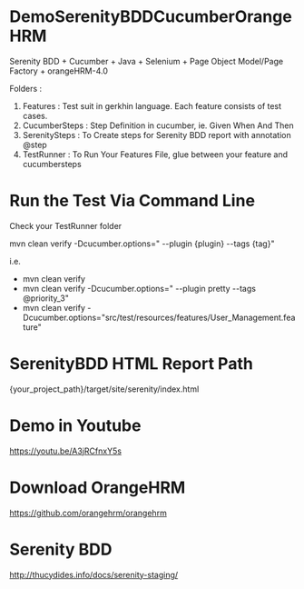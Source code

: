 # DemoSerenityBDDCucumberOrangeHRM
Serenity BDD + Cucumber + Java + Selenium + Page Object Model/Page Factory + orangeHRM-4.0

Folders :
1. Features : Test suit in gerkhin language. Each feature consists of test cases.
2. CucumberSteps : Step Definition in cucumber, ie. Given When And Then 
3. SerenitySteps : To Create steps for Serenity BDD report with annotation @step
4. TestRunner : To Run Your Features File, glue between your feature and cucumbersteps

# Run the Test Via Command Line
Check your TestRunner folder

mvn clean verify -Dcucumber.options=" --plugin {plugin} --tags {tag}"

i.e. 
- mvn clean verify
- mvn clean verify -Dcucumber.options=" --plugin pretty --tags @priority_3"
- mvn clean verify -Dcucumber.options="src/test/resources/features/User_Management.feature"

# SerenityBDD HTML Report Path
{your_project_path}/target/site/serenity/index.html

# Demo in Youtube
 https://youtu.be/A3jRCfnxY5s
 
 
# Download OrangeHRM
https://github.com/orangehrm/orangehrm

# Serenity BDD 
http://thucydides.info/docs/serenity-staging/
